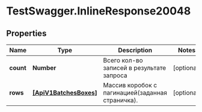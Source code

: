 # TestSwagger.InlineResponse20048

## Properties

Name | Type | Description | Notes
------------ | ------------- | ------------- | -------------
**count** | **Number** | Всего кол-во записей в результате запроса | [optional] 
**rows** | [**[ApiV1BatchesBoxes]**](ApiV1BatchesBoxes.md) | Массив коробок c пагинацией(заданная страничка). | [optional] 


